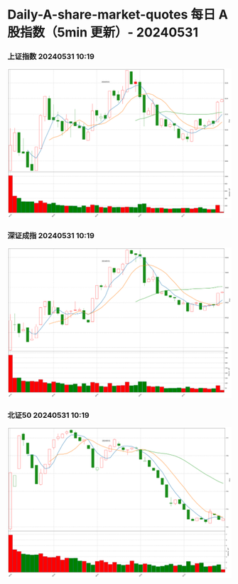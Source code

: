 
# Daily-A-share-market-quotes 每日 A 股指数（5min 更新）- 20240531

### 上证指数 20240531 10:19
![](./fig/2024/5/20240531-sh000001.png)

### 深证成指 20240531 10:19
![](./fig/2024/5/20240531-sz399001.png)

### 北证50 20240531 10:19
![](./fig/2024/5/20240531-bj899050.png)
